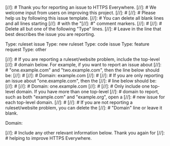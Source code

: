 [//]: # Thank you for reporting an issue to HTTPS Everywhere.
[//]: # We welcome input from users on improving this project.
[//]: #
[//]: # Please help us by following this issue template.
[//]: # You can delete all blank lines and all lines starting
[//]: # with the "[//]: #" comment markers.
[//]: #
[//]: # Delete all but one of the following "Type" lines.
[//]: # Leave in the line that best describes the issue you are reporting.

Type: ruleset issue
Type: new ruleset
Type: code issue
Type: feature request
Type: other

[//]: # If you are reporting a ruleset/website problem, include the top-level
[//]: # domain below. For example, if you want to report an issue about
[//]: # "one.example.com" and "two.example.com", then the line below should be:
[//]: #
[//]: # Domain: example.com
[//]: #
[//]: # If you are only reporting an issue about "one.example.com", then the
[//]: # line below should be:
[//]: #
[//]: # Domain: one.example.com 
[//]: #
[//]: # Only include one top-level domain. If you have more than one top-level
[//]: # domain to report, such as both "example.com" and "example.org", open a
[//]: # new issue for each top-level domain.
[//]: # 
[//]: # If you are not reporting a ruleset/website problem, you can delete the
[//]: # "Domain" line or leave it blank.

Domain:

[//]: # Include any other relevant information below. Thank you again for
[//]: # helping to improve HTTPS Everywhere.
